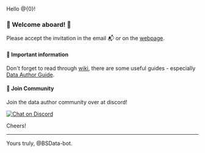 Hello @{0}!

### 🎉 Welcome aboard! 🎉

Please accept the invitation in the email 📬 or on the [webpage][invitation].

#### 📝 Important information

Don't forget to read through [wiki][], there are some useful guides - especially [Data Author Guide][guide].

#### 📲 Join Community

Join the data author community over at discord!

[![Chat on Discord](https://img.shields.io/discord/558412685981777922.svg?logo=discord&style=popout-square)](https://www.bsdata.net/contact)

Cheers!

---
Yours truly, @BSData-bot.


[invitation]: {1}
[wiki]: https://github.com/BSData/catalogue-development/wiki
[guide]: https://github.com/BSData/catalogue-development/wiki/Data-Author-Guide
